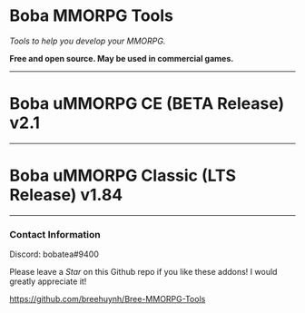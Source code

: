 # Boba MMORPG Tools

*Tools to help you develop your MMORPG.*

**Free and open source. May be used in commercial games.**

------

# Boba uMMORPG CE (BETA Release) v2.1
  
------
  
# Boba uMMORPG Classic (LTS Release) v1.84

------

### Contact Information
Discord: bobatea#9400

Please leave a *Star* on this Github repo if you like these addons! I would greatly appreciate it!

https://github.com/breehuynh/Bree-MMORPG-Tools


